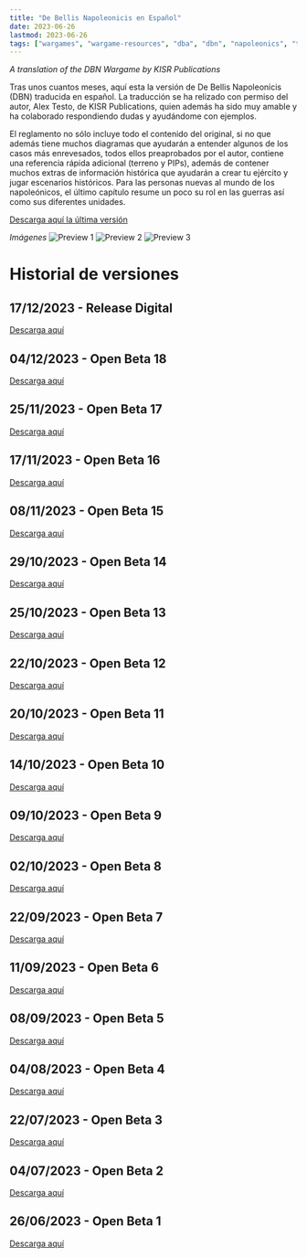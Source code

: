```yaml
---
title: "De Bellis Napoleonicis en Español"
date: 2023-06-26
lastmod: 2023-06-26
tags: ["wargames", "wargame-resources", "dba", "dbn", "napoleonics", "translation", "spanish"]
---
```


*A translation of the DBN Wargame by KISR Publications*

<!--more--> 

Tras unos cuantos meses, aquí esta la versión de De Bellis Napoleonicis (DBN) traducida en español. La traducción se ha relizado con permiso del autor, Alex Testo, de KISR Publications, quien además ha sido muy amable y ha colaborado respondiendo dudas y ayudándome con ejemplos.

El reglamento no sólo incluye todo el contenido del original, si no que además tiene muchos diagramas que ayudarán a entender algunos de los casos más enrevesados, todos ellos preaprobados por el autor, contiene una referencia rápida adicional (terreno y PIPs), además de contener muchos extras de información histórica que ayudarán a crear tu ejército y jugar escenarios históricos. Para las personas nuevas al mundo de los napoleónicos, el último capítulo resume un poco su rol en las guerras así como sus diferentes unidades.

[Descarga aquí la última versión](https://cloud.ajimenez.es/index.php/s/PJWLcipSmZLModT)

*Imágenes*
![Preview 1](https://cloud.ajimenez.es/index.php/s/4RtajHM284R8bfz/preview)
![Preview 2](https://cloud.ajimenez.es/index.php/s/ApJc9JFHra5mW68/preview)
![Preview 3](https://cloud.ajimenez.es/index.php/s/jyZFKZsDpPgjWCb/preview)

# Historial de versiones

## 17/12/2023 - Release Digital

[Descarga aquí](https://cloud.ajimenez.es/index.php/s/PJWLcipSmZLModT)

## 04/12/2023 - Open Beta 18

[Descarga aquí](https://cloud.ajimenez.es/index.php/s/9FP33otL6cp4Hin)

## 25/11/2023 - Open Beta 17

[Descarga aquí](https://cloud.ajimenez.es/index.php/s/c67BprsAwW9N5ab)

## 17/11/2023 - Open Beta 16

[Descarga aquí](https://cloud.ajimenez.es/index.php/s/o9e2K4Ek9LgmwGo)

## 08/11/2023 - Open Beta 15

[Descarga aquí](https://cloud.ajimenez.es/index.php/s/BLntJrdoG7ixF7n)

## 29/10/2023 - Open Beta 14

[Descarga aquí](https://cloud.ajimenez.es/index.php/s/C5SqDCjp8ZAfMiK)

## 25/10/2023 - Open Beta 13

[Descarga aquí](https://cloud.ajimenez.es/index.php/s/Qf3fimXZfBEPMsy)

## 22/10/2023 - Open Beta 12

[Descarga aquí](https://cloud.ajimenez.es/index.php/s/LoMCgTFfLWigspL)

## 20/10/2023 - Open Beta 11

[Descarga aquí](https://cloud.ajimenez.es/index.php/s/KEe58RJgDiTCAod)

## 14/10/2023 - Open Beta 10

[Descarga aquí](https://cloud.ajimenez.es/index.php/s/JtTyY8p4GS26mTC)

## 09/10/2023 - Open Beta 9

[Descarga aquí](https://cloud.ajimenez.es/index.php/s/g4GbBW5fPMfDsAo)

## 02/10/2023 - Open Beta 8

[Descarga aquí](https://cloud.ajimenez.es/index.php/s/87e8KTt9zAqZEdr)

## 22/09/2023 - Open Beta 7

[Descarga aquí](https://cloud.ajimenez.es/index.php/s/iwTzxAF6fKojGS2)

## 11/09/2023 - Open Beta 6

[Descarga aquí](https://cloud.ajimenez.es/index.php/s/et2FHYwx44xNPms)

## 08/09/2023 - Open Beta 5

[Descarga aquí](https://cloud.ajimenez.es/index.php/s/jjtPyPz4gwYMLHb)

## 04/08/2023 - Open Beta 4

[Descarga aquí](https://cloud.ajimenez.es/index.php/s/nTnGmCJ4Js4meJc)

## 22/07/2023 - Open Beta 3

[Descarga aquí](https://cloud.ajimenez.es/index.php/s/Gw9KpiTtmPnYimg)

## 04/07/2023 - Open Beta 2 

[Descarga aquí](https://cloud.ajimenez.es/index.php/s/jNPioxGbRQx6GfN)

## 26/06/2023 - Open Beta 1

[Descarga aquí](https://cloud.ajimenez.es/index.php/s/XapDtHSJxLSba6r)
